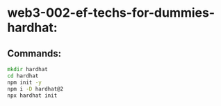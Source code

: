 # web3-002-ef-techs-for-dummies-hardhat:

## Commands:

```cmd
mkdir hardhat
cd hardhat
npm init -y
npm i -D hardhat@2
npx hardhat init
```

```cmd

```

```cmd

```

```cmd

```

```cmd

```

```cmd

```

```cmd

```

```cmd

```

```cmd

```

```cmd

```
